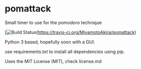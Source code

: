 # pomattack
Small timer to use for the pomodoro technique

[![Build Status](https://travis-ci.org/MiyamotoAkira/pomattack.svg?branch=master)(https://travis-ci.org/MiyamotoAkira/pomattack)

Python 3 based, hopefully soon with a GUI.

use requirements.txt to install all dependencies using pip.

Uses the MIT License (MIT), check license.md


